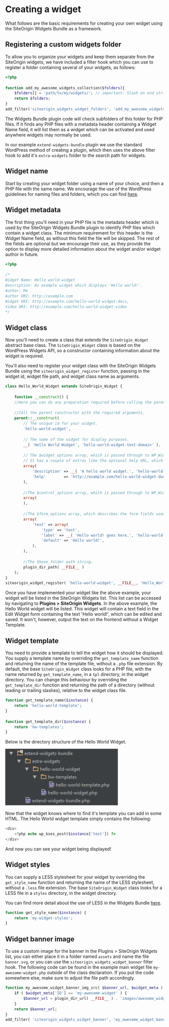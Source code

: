 # Creating a widget

What follows are the basic requirements for creating your own widget using the SiteOrigin Widgets Bundle as a framework.

## Registering a custom widgets folder

To allow you to organize your widgets and keep them separate from the SiteOrigin widgets, we have included a filter hook which you can use to register a folder containing several of your widgets, as follows:

```php
<?php

function add_my_awesome_widgets_collection($folders){
	$folders[] = 'path/to/my/widgets/'; // important: Slash on end string is required
	return $folders;
}
add_filter('siteorigin_widgets_widget_folders', 'add_my_awesome_widgets_collection');
```

The Widgets Bundle plugin code will check subfolders of this folder for PHP files. If it finds any PHP files with a metadata header containing a Widget Name field, it will list them as a widget which can be activated and used anywhere widgets may normally be used.

In our example `extend-widgets-bundle` plugin we use the standard WordPress method of creating a plugin, which then uses the above filter hook to add it's `extra-widgets` folder to the search path for widgets.

## Widget name

Start by creating your widget folder using a name of your choice, and then a PHP file with the same name. We encourage the use of the WordPress guidelines for naming files and folders, which you can find <a href="http://codex.wordpress.org/Writing_a_Plugin#Names.2C_Files.2C_and_Locations" target="_blank">here</a>.

## Widget metadata

The first thing you'll need in your PHP file is the metadata header which is used by the SiteOrigin Widgets Bundle plugin to identify PHP files which contain a widget class. The minimum requirement for this header is the Widget Name field, as without this field the file will be skipped. The rest of the fields are optional but we encourage their use, as they provide the option to display more detailed information about the widget and/or widget author in future.

```php
<?php

/*
Widget Name: Hello world widget
Description: An example widget which displays 'Hello world!'.
Author: Me
Author URI: http://example.com
Widget URI: http://example.com/hello-world-widget-docs,
Video URI: http://example.com/hello-world-widget-video
*/

```

## Widget class

Now you'll need to create a class that extends the `SiteOrigin_Widget` abstract base class. The `SiteOrigin_Widget` class is based on the WordPress Widgets API, so a constructor containing information about the widget is required.

You'll also need to register your widget class with the SiteOrigin Widgets Bundle using the `siteorigin_widget_register` function, passing in the widget id, widget file path, and widget class name as arguments.

```php
class Hello_World_Widget extends SiteOrigin_Widget {

	function __construct() {
	//Here you can do any preparation required before calling the parent constructor, such as including additional files or initializing variables.

	//Call the parent constructor with the required arguments.
	parent::__construct(
		// The unique id for your widget.
		'hello-world-widget',

		// The name of the widget for display purposes.
		__( 'Hello World Widget', 'hello-world-widget-text-domain' ),

		// The $widget_options array, which is passed through to WP_Widget.
		// It has a couple of extras like the optional help URL, which should link to your sites help or support page.
		array(
			'description' => __( 'A hello world widget.', 'hello-world-widget-text-domain' ),
			'help'        => 'http://example.com/hello-world-widget-docs',
		),

		//The $control_options array, which is passed through to WP_Widget
		array(
		),

		//The $form_options array, which describes the form fields used to configure SiteOrigin widgets. We'll explain these in more detail later.
		array(
			'text' => array(
				'type' => 'text',
				'label' => __( 'Hello world! goes here.', 'hello-world-widget-text-domain' ),
				'default' => 'Hello world!',
			),
		),

		//The $base_folder path string.
		plugin_dir_path( __FILE__ )
	);
}
siteorigin_widget_register( 'hello-world-widget', __FILE__, 'Hello_World_Widget' );

```

Once you have implemented your widget like the above example, your widget will be listed in the SiteOrigin Widgets list. This list can be accessed by navigating to **Plugins > SiteOrigin Widgets**. In the above example, the Hello World widget will be listed. This widget will contain a text field in the Edit Widget form containing the text 'Hello world!', which can be edited and saved. It won't, however, output the text on the frontend without a Widget Template.

## Widget template

You need to provide a template to tell the widget how it should be displayed. You supply a template name by overriding the `get_template_name` function and returning the name of the template file, without a `.php` file extension. By default, the base `SiteOrigin_Widget` class looks for a PHP file, with the name returned by `get_template_name`, in a `tpl` directory, in the widget directory. You can change this behaviour by overriding the `get_template_dir` function and returning the path of a directory (without leading or trailing slashes), relative to the widget class file.

```php
function get_template_name($instance) {
	return 'hello-world-template';
}

function get_template_dir($instance) {
	return 'hw-templates';
}
```

Below is the directory structure of the Hello World Widget.

![Hello World Directory Structure](../images/hello-world-widget-directory-structure.png)

Now that the widget knows where to find it's template you can add in some HTML. The Hello World widget template simply contains the following:

```php
<div>
	<?php echo wp_kses_post($instance['text']) ?>
</div>
```

And now you can see your widget being displayed!

## Widget styles

You can supply a LESS stylesheet for your widget by overriding the `get_style_name` function and returning the name of the LESS stylesheet, without a `.less` file extension. The base `SiteOrigin_Widget` class looks for a LESS file in a `styles` directory, in the widget directory.

You can find more detail about the use of LESS in the Widgets Bundle [here](../templating/less-stylesheets.md).

```php
function get_style_name($instance) {
	return 'my-widget-styles';
}
```

## Widget banner image
To use a custom image for the banner in the Plugins > SiteOrigin Widgets list, you can either place it in a folder named `assets` and name the file `banner.svg`, or you can use the `siteorigin_widgets_widget_banner` filter hook. The following code can be found in the example main widget file `my-awesome-widget.php` outside of the class declaration. If you put the code somewhere else, make sure to adjust the file path accordingly.

```php
function my_awesome_widget_banner_img_src( $banner_url, $widget_meta ) {
	if ( $widget_meta['ID'] == 'my-awesome-widget' ) {
		$banner_url = plugin_dir_url( __FILE__ ) . 'images/awesome_widget_banner.svg';
	}
	return $banner_url;
}
add_filter( 'siteorigin_widgets_widget_banner', 'my_awesome_widget_banner_img_src', 10, 2 );
```


